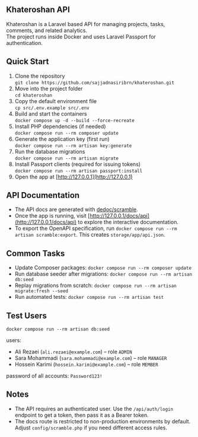 ## Khateroshan API

Khateroshan is a Laravel based API for managing projects, tasks, comments, and related analytics.  
The project runs inside Docker and uses Laravel Passport for authentication.

## Quick Start

1. Clone the repository  
   `git clone https://github.com/sajjadnasiribrn/khateroshan.git`
2. Move into the project folder  
   `cd khateroshan`
3. Copy the default environment file  
   `cp src/.env.example src/.env`
4. Build and start the containers  
   `docker compose up -d --build --force-recreate`
5. Install PHP dependencies (if needed)  
   `docker compose run --rm composer update`
6. Generate the application key (first run)  
   `docker compose run --rm artisan key:generate`
7. Run the database migrations  
   `docker compose run --rm artisan migrate`
8. Install Passport clients (required for issuing tokens)  
   `docker compose run --rm artisan passport:install`
9. Open the app at [http://127.0.0.1](http://127.0.0.1)

## API Documentation

- The API docs are generated with [dedoc/scramble](https://github.com/dedoc/scramble).  
- Once the app is running, visit [http://127.0.0.1/docs/api](http://127.0.0.1/docs/api) to explore the interactive documentation.  
- To export the OpenAPI specification, run `docker compose run --rm artisan scramble:export`. This creates `storage/app/api.json`.

## Common Tasks

- Update Composer packages: `docker compose run --rm composer update`
- Run database seeder after migrations: `docker compose run --rm artisan db:seed`
- Replay migrations from scratch: `docker compose run --rm artisan migrate:fresh --seed`
- Run automated tests: `docker compose run --rm artisan test`

## Test Users

```
docker compose run --rm artisan db:seed
```

users:

- Ali Rezaei (`ali.rezaei@example.com`) – role `ADMIN`
- Sara Mohammadi (`sara.mohammadi@example.com`) – role `MANAGER`
- Hossein Karimi (`hossein.karimi@example.com`) – role `MEMBER`

password of all accounts: `Password123!`

## Notes

- The API requires an authenticated user. Use the `/api/auth/login` endpoint to get a token, then pass it as a Bearer token.  
- The docs route is restricted to non-production environments by default. Adjust `config/scramble.php` if you need different access rules.

